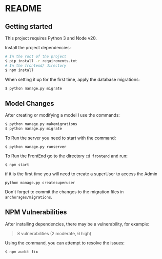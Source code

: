 # README

## Getting started

This project requires Python 3 and Node v20.

Install the project dependencies:

```sh
# In the root of the project
$ pip install -r requirements.txt
# In the frontend/ directory
$ npm install
```

When setting it up for the first time, apply the database migrations:

```sh
$ python manage.py migrate
```

## Model Changes

After creating or modifying a model I use the commands:

```sh
$ python manage.py makemigrations
$ python manage.py migrate
```

To Run the server you need to start with the command:

```
$ python manage.py runserver
```

To Run the FrontEnd go to the directory `cd frontend` and run:

```
$ npm start
```

if it is the first time you will need to create a superUser to access the Admin

```
python manage.py createsuperuser
```


Don't forget to commit the changes to the migration files in `anchorages/migrations`.

## NPM Vulnerabilities

After installing dependencies, there may be a vulnerability, for example:

> 8 vulnerabilities (2 moderate, 6 high)

Using the command, you can attempt to resolve the issues:

```sh
$ npm audit fix
```
